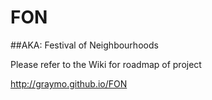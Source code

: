 # FON
##AKA: Festival of Neighbourhoods

Please refer to the Wiki for roadmap of project

http://graymo.github.io/FON
